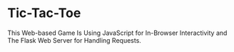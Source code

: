 # Tic-Tac-Toe
This Web-based Game Is Using JavaScript for In-Browser Interactivity and The Flask Web Server for Handling Requests.
